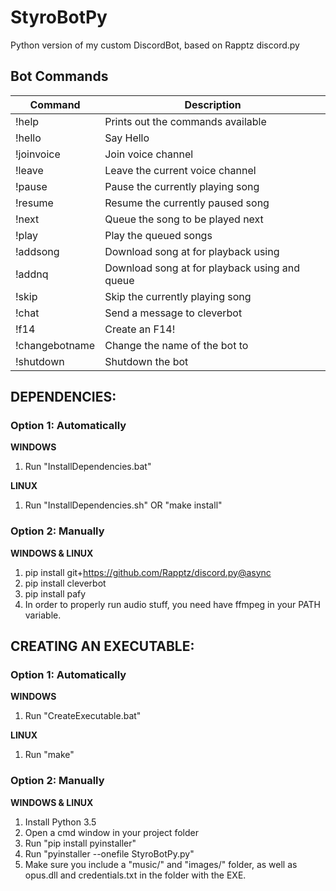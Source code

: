 # StyroBotPy
Python version of my custom DiscordBot, based on Rapptz discord.py

## Bot Commands
Command | Description
--- | ---
!help | Prints out the commands available
!hello | Say Hello
!joinvoice <name> | Join voice channel <name>
!leave | Leave the current voice channel
!pause | Pause the currently playing song
!resume | Resume the currently paused song
!next <songname> | Queue the song to be played next
!play | Play the queued songs
!addsong <url> <name> | Download song at <url> for playback using <name>
!addnq <url> <name> | Download song at <url> for playback using <name> and queue
!skip | Skip the currently playing song
!chat <message> | Send a message to cleverbot
!f14 | Create an F14!
!changebotname <name> | Change the name of the bot to <name>
!shutdown | Shutdown the bot

## DEPENDENCIES:
### Option 1: Automatically 
**WINDOWS**

1. Run "InstallDependencies.bat"

**LINUX**

1. Run "InstallDependencies.sh" OR "make install"

### Option 2: Manually 
**WINDOWS & LINUX**

1. pip install git+https://github.com/Rapptz/discord.py@async
2. pip install cleverbot
3. pip install pafy
4. In order to properly run audio stuff, you need have ffmpeg in your PATH variable. 

## CREATING AN EXECUTABLE:
### Option 1: Automatically
**WINDOWS**

1. Run "CreateExecutable.bat"

**LINUX**

1. Run "make"

### Option 2: Manually
**WINDOWS & LINUX**

1. Install Python 3.5
2. Open a cmd window in your project folder
3. Run "pip install pyinstaller"
4. Run "pyinstaller --onefile StyroBotPy.py"
5. Make sure you include a "music/" and "images/" folder, as well as opus.dll and credentials.txt in the folder with the EXE.
